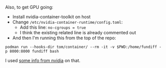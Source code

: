 Also, to get GPU going:

- Install nvidia-container-toolkit on host
- Change `/etc/nvidia-container-runtime/config.toml`:
  - Add this line: `no-cgroups = true`
  - I think the existing related line is already commented out
- And then I'm running this from the top of the repo:
```
podman run --hooks-dir tom/container/ --rm -it -v $PWD:/home/fundiff -p 8000:8000 fundiff bash
```

I used [some info from nvidia](https://docs.nvidia.com/datacenter/cloud-native/container-toolkit/install-guide.html) on that.
